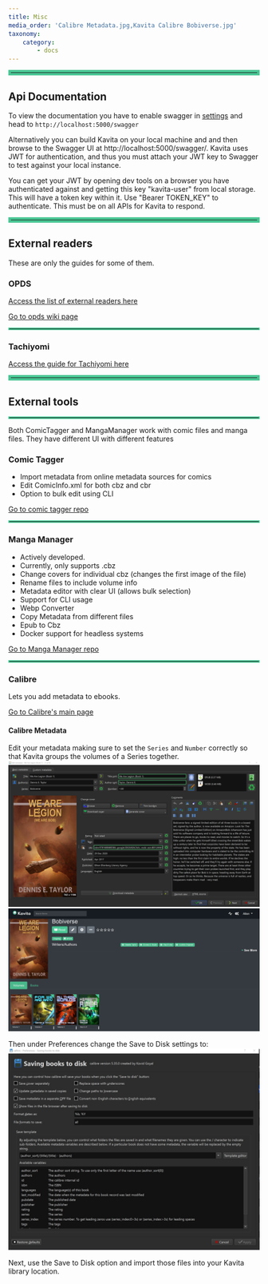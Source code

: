 ```yaml
---
title: Misc
media_order: 'Calibre Metadata.jpg,Kavita Calibre Bobiverse.jpg'
taxonomy:
    category:
        - docs
---
```


<hr style="border:5px solid #4ac694"> </hr>

## Api Documentation

To view the documentation you have to enable swagger in [settings](../02.settings/default.md) and head to `http://localhost:5000/swagger`

Alternatively you can build Kavita on your local machine and  and then browse to the Swagger UI at http://localhost:5000/swagger/. Kavita uses JWT for authentication, and thus you must attach your JWT key to Swagger to test against your local instance.

You can get your JWT by opening dev tools on a browser you have authenticated against and getting this key "kavita-user" from local storage. This will have a token key within it. Use "Bearer TOKEN_KEY" to authenticate. This must be on all APIs for Kavita to respond.

<hr style="border:5px solid #4ac694"> </hr>

## External readers
These are only the guides for some of them. 

### OPDS

[Access the list of external readers here](https://wiki.kavitareader.com/en/faq/external-readers)

[Go to opds wiki page](../02.settings/01.opds)

<hr style="border:2px solid #4ac694"> </hr>

### Tachiyomi
[Access the guide for Tachiyomi here](./tachiyomi)

<hr style="border:5px solid #4ac694"> </hr>

## External tools

<hr style="border:2px solid #4ac694"> </hr>

Both ComicTagger and MangaManager work with comic files and manga files. They have different UI with different features

### Comic Tagger
* Import metadata from online metadata sources for comics
* Edit ComicInfo.xml for both cbz and cbr
* Option to bulk edit using CLI

[Go to comic tagger repo](https://github.com/comictagger/comictagger)

<hr style="border:2px solid #4ac694"> </hr>

### Manga Manager
* Actively developed.
* Currently, only supports .cbz
* Change covers for individual cbz (changes the first image of the file)
* Rename files to include volume info
* Metadata editor with clear UI (allows bulk selection)
* Support for CLI usage
* Webp Converter
* Copy Metadata from different files
* Epub to Cbz
* Docker support for headless systems

[Go to Manga Manager repo](https://github.com/ThePromidius/Manga-Manager)

<hr style="border:2px solid #4ac694"> 

### Calibre
Lets you add metadata to ebooks.

[Go to Calibre's main page](https://calibre-ebook.com/es)
#### Calibre Metadata
Edit your metadata making sure to set the `Series` and `Number` correctly so that Kavita groups the volumes of a Series together. 
![Calibre%20Metadata](Calibre%20Metadata.jpg "Calibre%20Metadata")
![Kavita%20Calibre%20Bobiverse](Kavita%20Calibre%20Bobiverse.jpg "Kavita%20Calibre%20Bobiverse")

Then under Preferences change the Save to Disk settings to:
![Screenshot%202022-02-03%20162818](Screenshot%202022-02-03%20162818.jpg "Screenshot%202022-02-03%20162818")

Next, use the Save to Disk option and import those files into your Kavita library location.


